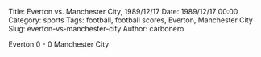 Title: Everton vs. Manchester City, 1989/12/17
Date: 1989/12/17 00:00
Category: sports
Tags: football, football scores, Everton, Manchester City
Slug: everton-vs-manchester-city
Author: carbonero


Everton 0 - 0 Manchester City
